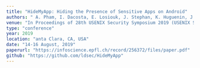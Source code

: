 ```yaml
---
title: "HideMyApp: Hiding the Presence of Sensitive Apps on Android"
authors: " A. Pham, I. Dacosta, E. Losiouk, J. Stephan, K. Huguenin, J.P. Hubaux"
venue: "In Proceedings of 28th USENIX Security Symposium 2019 (USENIX Security 2019)"
type: "conference"
year: 2019
location: "anta Clara, CA, USA"
date: "14-16 August, 2019"
paperurl: "https://infoscience.epfl.ch/record/256372/files/paper.pdf"
github: "https://github.com/ldsec/HideMyApp"
--- 
```

